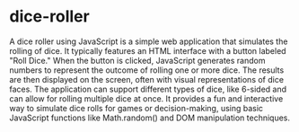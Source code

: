 # dice-roller
A dice roller using JavaScript is a simple web application that simulates the rolling of dice. It typically features an HTML interface with a button labeled "Roll Dice." When the button is clicked, JavaScript generates random numbers to represent the outcome of rolling one or more dice. The results are then displayed on the screen, often with visual representations of dice faces. The application can support different types of dice, like 6-sided and can allow for rolling multiple dice at once. It provides a fun and interactive way to simulate dice rolls for games or decision-making, using basic JavaScript functions like Math.random() and DOM manipulation techniques.
